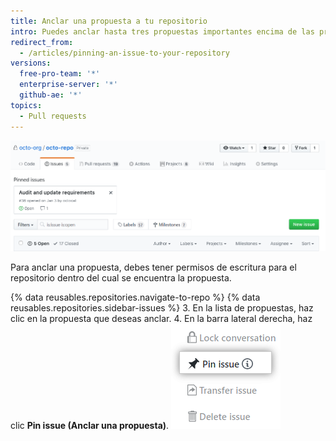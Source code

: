 ```yaml
---
title: Anclar una propuesta a tu repositorio
intro: Puedes anclar hasta tres propuestas importantes encima de las propuestas enumeradas en tu repositorio.
redirect_from:
  - /articles/pinning-an-issue-to-your-repository
versions:
  free-pro-team: '*'
  enterprise-server: '*'
  github-ae: '*'
topics:
  - Pull requests
---
```


![Propuestas ancladas](/assets/images/help/issues/pinned-issues.png)

Para anclar una propuesta, debes tener permisos de escritura para el repositorio dentro del cual se encuentra la propuesta.

{% data reusables.repositories.navigate-to-repo %}
{% data reusables.repositories.sidebar-issues %}
3. En la lista de propuestas, haz clic en la propuesta que deseas anclar.
4. En la barra lateral derecha, haz clic **Pin issue (Anclar una propuesta)**. ![Botón para anclar una propuesta](/assets/images/help/repository/pin-issue.png)
